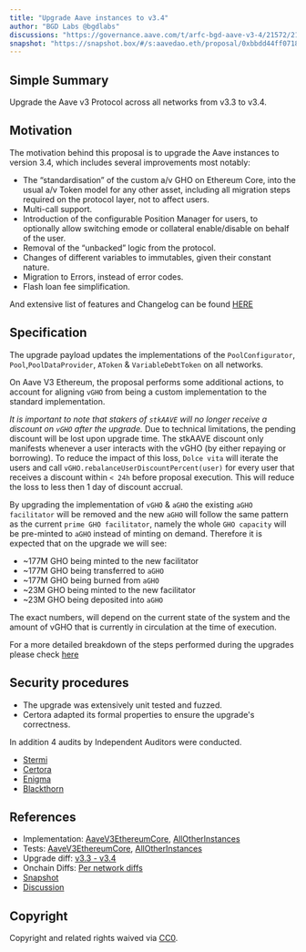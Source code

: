 ```yaml
---
title: "Upgrade Aave instances to v3.4"
author: "BGD Labs @bgdlabs"
discussions: "https://governance.aave.com/t/arfc-bgd-aave-v3-4/21572/21"
snapshot: "https://snapshot.box/#/s:aavedao.eth/proposal/0xbbdd44ff07184dc17b9215414f5bb747a48c19e699c7505df35a7e1ca54e9da6"
---
```


## Simple Summary

Upgrade the Aave v3 Protocol across all networks from v3.3 to v3.4.

## Motivation

The motivation behind this proposal is to upgrade the Aave instances to version 3.4, which includes several improvements most notably:

- The “standardisation” of the custom a/v GHO on Ethereum Core, into the usual a/v Token model for any other asset, including all migration steps required on the protocol layer, not to affect users.
- Multi-call support.
- Introduction of the configurable Position Manager for users, to optionally allow switching emode or collateral enable/disable on behalf of the user.
- Removal of the “unbacked” logic from the protocol.
- Changes of different variables to immutables, given their constant nature.
- Migration to Errors, instead of error codes.
- Flash loan fee simplification.

And extensive list of features and Changelog can be found [HERE](https://github.com/aave-dao/aave-v3-origin/blob/59a2a02be96c824a67ab65f0c465e6db2b034d81/docs/3.4/Aave-v3.4-features.md)

## Specification

The upgrade payload updates the implementations of the `PoolConfigurator`, `Pool`,`PoolDataProvider`, `AToken` & `VariableDebtToken` on all networks.

On Aave V3 Ethereum, the proposal performs some additional actions, to account for aligning `vGHO` from being a custom implementation to the standard implementation.

_It is important to note that stakers of `stkAAVE` will no longer receive a discount on `vGHO` after the upgrade._
Due to technical limitations, the pending discount will be lost upon upgrade time. The stkAAVE discount only manifests whenever a user interacts with the vGHO (by either repaying or borrowing).
To reduce the impact of this loss, `Dolce vita` will iterate the users and call `vGHO.rebalanceUserDiscountPercent(user)` for every user that receives a discount within `< 24h` before proposal execution.
This will reduce the loss to less then 1 day of discount accrual.

By upgrading the implementation of `vGHO` & `aGHO` the existing `aGHO facilitator` will be removed and the new `aGHO` will follow the same pattern as the current `prime GHO facilitator`, namely the whole `GHO capacity` will be pre-minted to `aGHO` instead of minting on demand. Therefore it is expected that on the upgrade we will see:

- ~177M GHO being minted to the new facilitator
- ~177M GHO being transferred to `aGHO`
- ~177M GHO being burned from `aGHO`
- ~23M GHO being minted to the new facilitator
- ~23M GHO being deposited into `aGHO`

The exact numbers, will depend on the current state of the system and the amount of vGHO that is currently in circulation at the time of execution.

For a more detailed breakdown of the steps performed during the upgrades please check [here](https://github.com/bgd-labs/protocol-v3.4-upgrade?tab=readme-ov-file#general-upgrade-sequence-via-upgradepayload)

## Security procedures

- The upgrade was extensively unit tested and fuzzed.
- Certora adapted its formal properties to ensure the upgrade's correctness.

In addition 4 audits by Independent Auditors were conducted.

- [Stermi](https://github.com/aave-dao/aave-v3-origin/blob/74412e2b6e0b1973fac6837b6a488f8eaaeac4b1/audits/2025-06-11_Stermi_Aave-v3.4_Report.md)
- [Certora](https://github.com/aave-dao/aave-v3-origin/blob/74412e2b6e0b1973fac6837b6a488f8eaaeac4b1/audits/2025-06-11_Certora_Aave-v3.4_Report.pdf)
- [Enigma](https://github.com/aave-dao/aave-v3-origin/blob/74412e2b6e0b1973fac6837b6a488f8eaaeac4b1/audits/2025-05-13_Enigma_Aave-v3.4.pdf)
- [Blackthorn](https://github.com/aave-dao/aave-v3-origin/blob/74412e2b6e0b1973fac6837b6a488f8eaaeac4b1/audits/2025-06-12_Blackthorn-v3.4_Report.pdf)

## References

- Implementation: [AaveV3EthereumCore](https://github.com/bgd-labs/protocol-v3.4-upgrade/blob/main/src/UpgradePayloadMainnet.sol), [AllOtherInstances](https://github.com/bgd-labs/protocol-v3.4-upgrade/blob/main/src/UpgradePayload.sol)
- Tests: [AaveV3EthereumCore](https://github.com/bgd-labs/protocol-v3.4-upgrade/blob/main/test/MainnetCore.t.sol), [AllOtherInstances](https://github.com/bgd-labs/protocol-v3.4-upgrade/blob/main/test/UpgradeTest.t.sol)
- Upgrade diff: [v3.3 - v3.4](https://github.com/aave-dao/aave-v3-origin/pull/129)
- Onchain Diffs: [Per network diffs](https://github.com/bgd-labs/protocol-v3.4-upgrade/tree/main/diffs/code)
- [Snapshot](https://snapshot.box/#/s:aavedao.eth/proposal/0xbbdd44ff07184dc17b9215414f5bb747a48c19e699c7505df35a7e1ca54e9da6)
- [Discussion](https://governance.aave.com/t/arfc-bgd-aave-v3-4/21572/20)

## Copyright

Copyright and related rights waived via [CC0](https://creativecommons.org/publicdomain/zero/1.0/).
